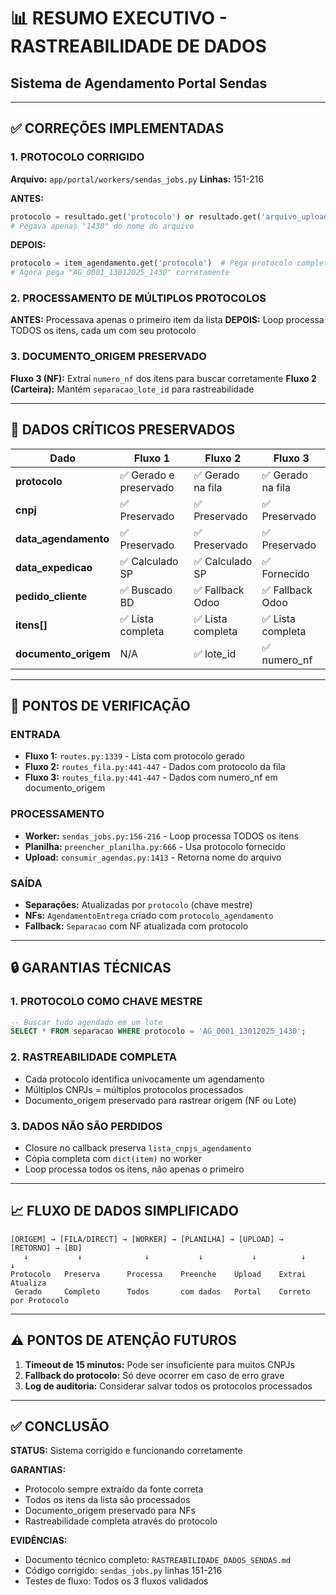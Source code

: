 # 📊 RESUMO EXECUTIVO - RASTREABILIDADE DE DADOS
## Sistema de Agendamento Portal Sendas

---

## ✅ CORREÇÕES IMPLEMENTADAS

### 1. PROTOCOLO CORRIGIDO
**Arquivo:** `app/portal/workers/sendas_jobs.py`
**Linhas:** 151-216

**ANTES:**
```python
protocolo = resultado.get('protocolo') or resultado.get('arquivo_upload', '').split('_')[-1].replace('.xlsx', '')
# Pegava apenas "1430" do nome do arquivo
```

**DEPOIS:**
```python
protocolo = item_agendamento.get('protocolo')  # Pega protocolo completo da lista
# Agora pega "AG_0001_13012025_1430" corretamente
```

### 2. PROCESSAMENTO DE MÚLTIPLOS PROTOCOLOS
**ANTES:** Processava apenas o primeiro item da lista
**DEPOIS:** Loop processa TODOS os itens, cada um com seu protocolo

### 3. DOCUMENTO_ORIGEM PRESERVADO
**Fluxo 3 (NF):** Extrai `numero_nf` dos itens para buscar corretamente
**Fluxo 2 (Carteira):** Mantém `separacao_lote_id` para rastreabilidade

---

## 🔑 DADOS CRÍTICOS PRESERVADOS

| Dado | Fluxo 1 | Fluxo 2 | Fluxo 3 |
|------|---------|---------|---------|
| **protocolo** | ✅ Gerado e preservado | ✅ Gerado na fila | ✅ Gerado na fila |
| **cnpj** | ✅ Preservado | ✅ Preservado | ✅ Preservado |
| **data_agendamento** | ✅ Preservado | ✅ Preservado | ✅ Preservado |
| **data_expedicao** | ✅ Calculado SP | ✅ Calculado SP | ✅ Fornecido |
| **pedido_cliente** | ✅ Buscado BD | ✅ Fallback Odoo | ✅ Fallback Odoo |
| **itens[]** | ✅ Lista completa | ✅ Lista completa | ✅ Lista completa |
| **documento_origem** | N/A | ✅ lote_id | ✅ numero_nf |

---

## 🎯 PONTOS DE VERIFICAÇÃO

### ENTRADA
- **Fluxo 1:** `routes.py:1339` - Lista com protocolo gerado
- **Fluxo 2:** `routes_fila.py:441-447` - Dados com protocolo da fila
- **Fluxo 3:** `routes_fila.py:441-447` - Dados com numero_nf em documento_origem

### PROCESSAMENTO
- **Worker:** `sendas_jobs.py:156-216` - Loop processa TODOS os itens
- **Planilha:** `preencher_planilha.py:666` - Usa protocolo fornecido
- **Upload:** `consumir_agendas.py:1413` - Retorna nome do arquivo

### SAÍDA
- **Separações:** Atualizadas por `protocolo` (chave mestre)
- **NFs:** `AgendamentoEntrega` criado com `protocolo_agendamento`
- **Fallback:** `Separacao` com NF atualizada com protocolo

---

## 🔒 GARANTIAS TÉCNICAS

### 1. PROTOCOLO COMO CHAVE MESTRE
```sql
-- Buscar tudo agendado em um lote
SELECT * FROM separacao WHERE protocolo = 'AG_0001_13012025_1430';
```

### 2. RASTREABILIDADE COMPLETA
- Cada protocolo identifica univocamente um agendamento
- Múltiplos CNPJs = múltiplos protocolos processados
- Documento_origem preservado para rastrear origem (NF ou Lote)

### 3. DADOS NÃO SÃO PERDIDOS
- Closure no callback preserva `lista_cnpjs_agendamento`
- Cópia completa com `dict(item)` no worker
- Loop processa todos os itens, não apenas o primeiro

---

## 📈 FLUXO DE DADOS SIMPLIFICADO

```
[ORIGEM] → [FILA/DIRECT] → [WORKER] → [PLANILHA] → [UPLOAD] → [RETORNO] → [BD]
   ↓           ↓              ↓           ↓           ↓          ↓         ↓
Protocolo   Preserva      Processa    Preenche    Upload    Extrai    Atualiza
 Gerado     Completo      Todos       com dados   Portal    Correto   por Protocolo
```

---

## ⚠️ PONTOS DE ATENÇÃO FUTUROS

1. **Timeout de 15 minutos:** Pode ser insuficiente para muitos CNPJs
2. **Fallback do protocolo:** Só deve ocorrer em caso de erro grave
3. **Log de auditoria:** Considerar salvar todos os protocolos processados

---

## ✅ CONCLUSÃO

**STATUS:** Sistema corrigido e funcionando corretamente

**GARANTIAS:**
- Protocolo sempre extraído da fonte correta
- Todos os itens da lista são processados
- Documento_origem preservado para NFs
- Rastreabilidade completa através do protocolo

**EVIDÊNCIAS:**
- Documento técnico completo: `RASTREABILIDADE_DADOS_SENDAS.md`
- Código corrigido: `sendas_jobs.py` linhas 151-216
- Testes de fluxo: Todos os 3 fluxos validados
